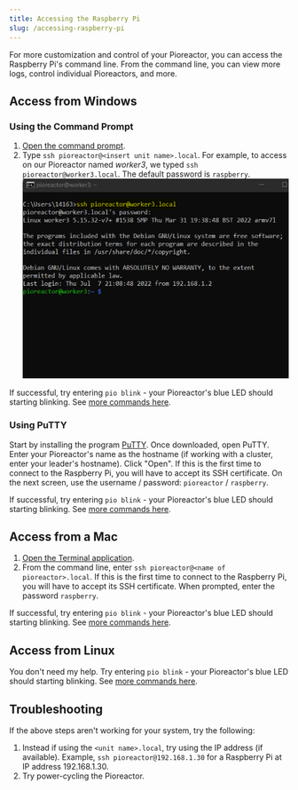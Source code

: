 ```yaml
---
title: Accessing the Raspberry Pi
slug: /accessing-raspberry-pi
---
```



For more customization and control of your Pioreactor, you can access the Raspberry Pi's command line. From the command line, you can view more logs, control individual Pioreactors, and more.

## Access from Windows

### Using the Command Prompt

1. [Open the command prompt](https://support.kaspersky.com/common/windows/14637#block0).
2. Type `ssh pioreactor@<insert unit name>.local`. For example, to access on our Pioreactor named _worker3_, we typed `ssh pioreactor@worker3.local`. The default password is `raspberry`.
  ![](/img/experiments/turbidostat/ssh_into_unit.png)

If successful, try entering `pio blink` - your Pioreactor's blue LED should starting blinking. See [more commands here](/user-guide/cli).


### Using PuTTY

Start by installing the program [PuTTY](https://www.putty.org/). Once downloaded, open PuTTY. Enter your Pioreactor's name as the hostname (if working with a cluster, enter your leader's hostname). Click "Open". If this is the first time to connect to the Raspberry Pi, you will have to accept its SSH certificate. On the next screen, use the username / password: `pioreactor` / `raspberry`.

If successful, try entering `pio blink` - your Pioreactor's blue LED should starting blinking. See [more commands here](/user-guide/cli).


## Access from a Mac

1. [Open the Terminal application](https://www.makeuseof.com/open-terminal-on-mac/).
2. From the command line, enter `ssh pioreactor@<name of pioreactor>.local`. If this is the first time to connect to the Raspberry Pi, you will have to accept its SSH certificate. When prompted, enter the password `raspberry`.

If successful, try entering `pio blink` - your Pioreactor's blue LED should starting blinking. See [more commands here](/user-guide/cli).


## Access from Linux

You don't need my help. Try entering `pio blink` - your Pioreactor's blue LED should starting blinking. See [more commands here](/user-guide/cli).


## Troubleshooting

If the above steps aren't working for your system, try the following:

1. Instead if using the `<unit name>.local`, try using the IP address (if available). Example, `ssh pioreactor@192.168.1.30` for a Raspberry Pi at IP address 192.168.1.30.
2. Try power-cycling the Pioreactor.

